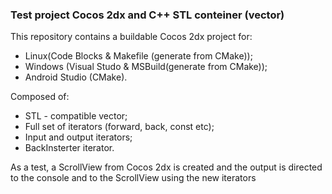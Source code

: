 ### Test project Cocos 2dx and C++ STL conteiner (vector)

This repository contains a buildable Cocos 2dx project for:
+ Linux(Code Blocks & Makefile (generate from CMake));
+ Windows (Visual Studo & MSBuild(generate from CMake));
+ Android Studio (CMake).

Composed of:
+ STL - compatible vector;
+ Full set of iterators (forward, back, const etc);
+ Input and output iterators;
+ BackInsterter iterator.

As a test, a ScrollView from Cocos 2dx is created and the output is directed to the console and to the ScrollView using the new iterators
